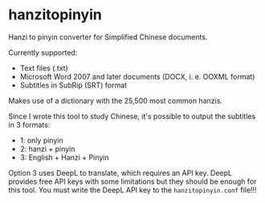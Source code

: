 # hanzitopinyin

Hanzi to pinyin converter for Simplified Chinese documents.

Currently supported:
* Text files (.txt)
* Microsoft Word 2007 and later documents (DOCX, i. e. OOXML format)
* Subtitles in SubRip (SRT) format

Makes use of a dictionary with the 25,500 most common hanzis.

Since I wrote this tool to study Chinese, it's possible to output the subtitles in 3 formats:
* 1: only pinyin
* 2: hanzi + pinyin
* 3: English + Hanzi + Pinyin

Option 3 uses DeepL to translate, which requires an API key. DeepL provides free API keys with some limitations but they should be enough for this tool. You must write the DeepL API key to the `hanzitopinyin.conf` file!!!
